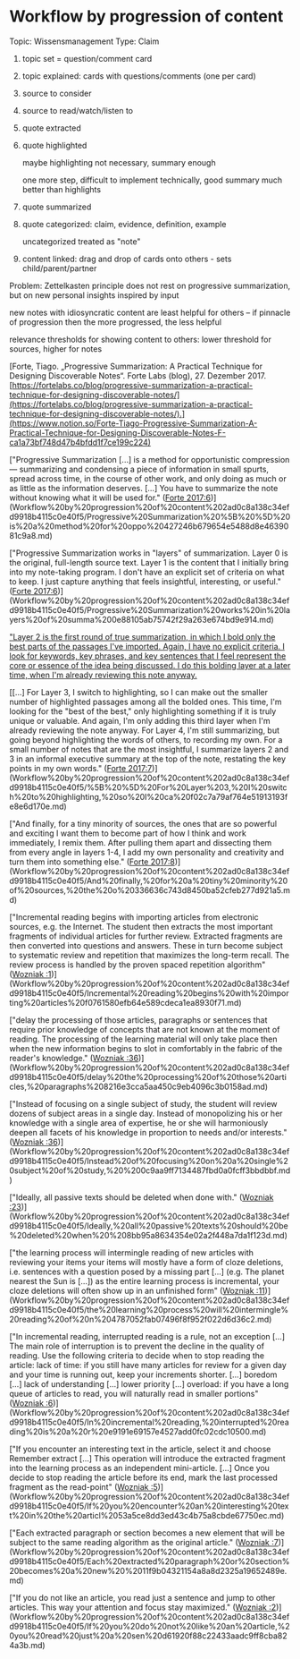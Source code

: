 # Workflow by progression of content

Topic: Wissensmanagement
Type: Claim

1. topic set = question/comment card
2. topic explained: cards with questions/comments (one per card)
3. source to consider
4. source to read/watch/listen to
5. quote extracted
6. quote highlighted

    maybe highlighting not necessary, summary enough

    one more step, difficult to implement technically, good summary much better than highlights

7. quote summarized
8. quote categorized: claim, evidence, definition, example

    uncategorized treated as "note"

9. content linked: drag and drop of cards onto others - sets child/parent/partner

Problem: Zettelkasten principle does not rest on progressive summarization, but on new personal insights inspired by input

new notes with idiosyncratic content are least helpful for others – if pinnacle of progression then the more progressed, the less helpful

relevance thresholds for showing content to others: lower threshold for sources, higher for notes

[Forte, Tiago. „Progressive Summarization: A Practical Technique for Designing Discoverable Notes“. Forte Labs (blog), 27. Dezember 2017. [https://fortelabs.co/blog/progressive-summarization-a-practical-technique-for-designing-discoverable-notes/](https://fortelabs.co/blog/progressive-summarization-a-practical-technique-for-designing-discoverable-notes/).](https://www.notion.so/Forte-Tiago-Progressive-Summarization-A-Practical-Technique-for-Designing-Discoverable-Notes-F-ca1a73bf748d47b4bfdd1f7ce199c224)

["Progressive Summarization [...] is a method for opportunistic compression — summarizing and condensing a piece of information in small spurts, spread across time, in the course of other work, and only doing as much or as little as the information deserves. [...] You have to summarize the note without knowing what it will be used for." ([Forte 2017:6](zotero://open-pdf/library/items/DHH2FKWF?page=6))](Workflow%20by%20progression%20of%20content%202ad0c8a138c34efd9918b4115c0e40f5/Progressive%20Summarization%20%5B%20%5D%20is%20a%20method%20for%20oppo%20427246b679654e5488d8e4639081c9a8.md)

["Progressive Summarization works in "layers" of summarization. Layer 0 is the original, full-length source text. Layer 1 is the content that I initially bring into my note-taking program. I don't have an explicit set of criteria on what to keep. I just capture anything that feels insightful, interesting, or useful." ([Forte 2017:6](zotero://open-pdf/library/items/DHH2FKWF?page=6))](Workflow%20by%20progression%20of%20content%202ad0c8a138c34efd9918b4115c0e40f5/Progressive%20Summarization%20works%20in%20layers%20of%20summa%200e88105ab75742f29a263e674bd9e914.md)

["Layer 2 is the first round of true summarization, in which I bold only the best parts of the passages I've imported. Again, I have no explicit criteria. I look for keywords, key phrases, and key sentences that I feel represent the core or essence of the idea being discussed. I do this bolding layer at a later time, when I'm already reviewing this note anyway.](Workflow%20by%20progression%20of%20content%202ad0c8a138c34efd9918b4115c0e40f5/Layer%202%20is%20the%20first%20round%20of%20true%20summarization,%20%204aff270672d141298a3d3ef28dbdfa7d.md)

[[...] For Layer 3, I switch to highlighting, so I can make out the smaller number of highlighted passages among all the bolded ones. This time, I'm looking for the "best of the best," only highlighting something if it is truly unique or valuable. And again, I'm only adding this third layer when I'm already reviewing the note anyway. For Layer 4, I'm still summarizing, but going beyond highlighting the words of others, to recording my own. For a small number of notes that are the most insightful, I summarize layers 2 and 3 in an informal executive summary at the top of the note, restating the key points in my own words." ([Forte 2017:7](zotero://open-pdf/library/items/DHH2FKWF?page=7))](Workflow%20by%20progression%20of%20content%202ad0c8a138c34efd9918b4115c0e40f5/%5B%20%5D%20For%20Layer%203,%20I%20switch%20to%20highlighting,%20so%20I%20ca%20f02c7a79af764e51913193fe8e6d170e.md)

["And finally, for a tiny minority of sources, the ones that are so powerful and exciting I want them to become part of how I think and work immediately, I remix them. After pulling them apart and dissecting them from every angle in layers 1-4, I add my own personality and creativity and turn them into something else." ([Forte 2017:8](zotero://open-pdf/library/items/DHH2FKWF?page=8))](Workflow%20by%20progression%20of%20content%202ad0c8a138c34efd9918b4115c0e40f5/And%20finally,%20for%20a%20tiny%20minority%20of%20sources,%20the%20o%20336636c743d8450ba52cfeb277d921a5.md)

["Incremental reading begins with importing articles from electronic sources, e.g. the Internet. The student then extracts the most important fragments of individual articles for further review. Extracted fragments are then converted into questions and answers. These in turn become subject to systematic review and repetition that maximizes the long-term recall. The review process is handled by the proven spaced repetition algorithm" ([Wozniak :1](zotero://open-pdf/library/items/F9MVCIM6?page=1))](Workflow%20by%20progression%20of%20content%202ad0c8a138c34efd9918b4115c0e40f5/Incremental%20reading%20begins%20with%20importing%20articles%20f0761580efb64e589cdeca1ea8930f71.md)

["delay the processing of those articles, paragraphs or sentences that require prior knowledge of concepts that are not known at the moment of reading. The processing of the learning material will only take place then when the new information begins to slot in comfortably in the fabric of the reader's knowledge." ([Wozniak :36](zotero://open-pdf/library/items/F9MVCIM6?page=36))](Workflow%20by%20progression%20of%20content%202ad0c8a138c34efd9918b4115c0e40f5/delay%20the%20processing%20of%20those%20articles,%20paragraphs%208216e3cca5aa450c9eb4096c3b0158ad.md)

["Instead of focusing on a single subject of study, the student will review dozens of subject areas in a single day. Instead of monopolizing his or her knowledge with a single area of expertise, he or she will harmoniously deepen all facets of his knowledge in proportion to needs and/or interests." ([Wozniak :36](zotero://open-pdf/library/items/F9MVCIM6?page=36))](Workflow%20by%20progression%20of%20content%202ad0c8a138c34efd9918b4115c0e40f5/Instead%20of%20focusing%20on%20a%20single%20subject%20of%20study,%20%200c9aa9ff7134487fbd0a0fcff3bbdbbf.md)

["Ideally, all passive texts should be deleted when done with." ([Wozniak :23](zotero://open-pdf/library/items/F9MVCIM6?page=23))](Workflow%20by%20progression%20of%20content%202ad0c8a138c34efd9918b4115c0e40f5/Ideally,%20all%20passive%20texts%20should%20be%20deleted%20when%20%208bb95a8634354e02a2f448a7da1f123d.md)

["the learning process will intermingle reading of new articles with reviewing your items your items will mostly have a form of cloze deletions, i.e. sentences with a question posed by a missing part [...] (e.g. The planet nearest the Sun is [...]) as the entire learning process is incremental, your cloze deletions will often show up in an unfinished form" ([Wozniak :11](zotero://open-pdf/library/items/F9MVCIM6?page=11))](Workflow%20by%20progression%20of%20content%202ad0c8a138c34efd9918b4115c0e40f5/the%20learning%20process%20will%20intermingle%20reading%20of%20n%204787052fab07496f8f952f022d6d36c2.md)

["In incremental reading, interrupted reading is a rule, not an exception […] The main role of interruption is to prevent the decline in the quality of reading. Use the following criteria to decide when to stop reading the article: lack of time: if you still have many articles for review for a given day and your time is running out, keep your increments shorter. […] boredom […] lack of understanding […] lower priority […] overload: if you have a long queue of articles to read, you will naturally read in smaller portions" ([Wozniak :6](zotero://open-pdf/library/items/F9MVCIM6?page=6))](Workflow%20by%20progression%20of%20content%202ad0c8a138c34efd9918b4115c0e40f5/In%20incremental%20reading,%20interrupted%20reading%20is%20a%20r%20e9191e69157e4527add0fc02cdc10500.md)

["If you encounter an interesting text in the article, select it and choose Remember extract […] This operation will introduce the extracted fragment into the learning process as an independent mini-article. […] Once you decide to stop reading the article before its end, mark the last processed fragment as the read-point" ([Wozniak :5](zotero://open-pdf/library/items/F9MVCIM6?page=5))](Workflow%20by%20progression%20of%20content%202ad0c8a138c34efd9918b4115c0e40f5/If%20you%20encounter%20an%20interesting%20text%20in%20the%20articl%2053a5ce8dd3ed43c4b75a8cbde67750ec.md)

["Each extracted paragraph or section becomes a new element that will be subject to the same reading algorithm as the original article." ([Wozniak :7](zotero://open-pdf/library/items/F9MVCIM6?page=7))](Workflow%20by%20progression%20of%20content%202ad0c8a138c34efd9918b4115c0e40f5/Each%20extracted%20paragraph%20or%20section%20becomes%20a%20new%20%2011f9b04321154a8a8d2325a19652489e.md)

["If you do not like an article, you read just a sentence and jump to other articles. This way your attention and focus stay maximized." ([Wozniak :2](zotero://open-pdf/library/items/F9MVCIM6?page=2))](Workflow%20by%20progression%20of%20content%202ad0c8a138c34efd9918b4115c0e40f5/If%20you%20do%20not%20like%20an%20article,%20you%20read%20just%20a%20sen%20d61920f88c22433aadc9ff8cba824a3b.md)